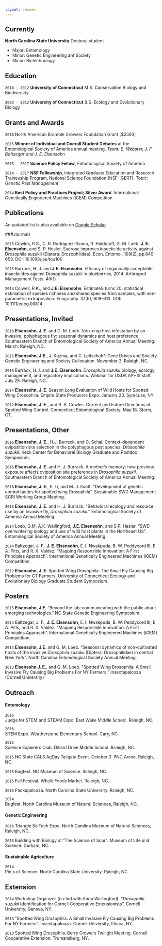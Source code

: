 ```yaml
---
layout: resume
---
```

## Currently

__North Carolina State University__ Doctoral student
* Major: Entomology
* Minor: Genetic Engineering anf Society
* Minor: Biotechnology

## Education

`2010 - 2012`
__University of Connecticut__
M.S. Conservation Biology and Biodiversity

`2003 - 2012`
__University of Connecticut__
B.S. Ecology and Evolutionary Biology

## Grants and Awards

`2016`
North American Bramble Growers Foundation Grant [$2500]

`2015`
**Winner of Individual and Overall Student Debates** at the Entomological Society of America annual meeting. *Team: S. Webster, J. F. Baltzegar and J. E. Elsensohn*

`2015 - 2017` **Science Policy Fellow**, Entomological Society of America

`2014 - 2017` **NSF Fellowship**, Integrated Graduate Education and Research Traineeship Program, National Science Foundation (NSF-IGERT). *Topic: Genetic Pest Management*

`2014` **Best Policy and Practices Project; Silver Award**. International Genetically Engineered Machines (iGEM) Competition


## Publications

An updated list is also available on [Google Scholar](https://scholar.google.com/citations?view_op=search_authors&mauthors=johanna+elsensohn&hl=en&oi=ao)

###Journals

`2015`
Cowles, R.S., C. R. Rodriguez-Saona, R. Holdcraft, G. M. Loeb, **J. E. Elsensohn**, and S. P. Hesler. Sucrose improves insecticide activity against Drosophila suzukii (Diptera: Drosophilidae). Econ. Entomol. 108(2), pp.640-653. DOI: 10.1093/jee/tou100

`2015`
Burrack, H. J. and **J.E. Elsensohn**. Efficacy of organically acceptable insecticides against Drosophila suzukii in blueberries, 2014. Arthropod Management Tests. 40(1)

`2014`
Colwell, R.K., and **J.E. Elsensohn**. EstimateS turns 20: statistical estimation of species richness and shared species from samples, with non-parametric extrapolation. Ecography. 37(6), 609-613. DOI: 10.1111/ecog.00814




## Presentations, Invited

`2016`
**Elsensohn, J. E.** and G. M. Loeb. Non-crop host infestation by an invasive, polyphagous fly: seasonal dynamics and host preference. Southeastern Branch of Entomological Society of America Annual Meeting. March. Raleigh, NC.

`2015`
**Elsensohn, J.E.**, J. Kuzma, and C. Leitschuh*. Gene Drives and Society. Genetic Engineering and Society Colloquium. November 3. Raleigh, NC.

`2015`
Burrack, H.J. and **J.E. Elsensohn**. *Drosophila suzukii* biology, ecology, management, and regulatory implications. Webinar for USDA APHIS staff. July 28. Raleigh, NC.

`2014`
**Elsensohn, J. E.** Season Long Evaluation of Wild Hosts for Spotted Wing Drosophila. Empire State Producers Expo. January 23. Syracuse, NY.

`2012`
**Elsensohn, J. E.**, and R. S. Cowles. Current and Future Directions of Spotted Wing Control. Connecticut Entomological Society. May 18. Storrs, CT.




## Presentations, Other

`2016`
**Elsensohn, J. E.**, H.J. Burrack, and C. Schal. Context-dependent oviposition site selection in the polyphagous pest species, *Drosophila suzukii*. Keck Center for Behavioral Biology Graduate and Postdoc Symposium.

`2016`
**Elsensohn, J. E.** and H. J. Burrack. A mother’s memory: how previous exposure affects oviposition site preference in *Drosophila suzukii*. Southeastern Branch of Entomological Society of America Annual Meeting.

`2016`
**Elsensohn, J. E.**, F. Li, and M. J. Scott. “Development of genetic control tactics for spotted wing Drosophila”. Sustainable SWD Management SCRI Working Group Meeting.

`2015`
**Elsensohn, J. E.** and H. J. Burrack. “Behavioral ecology and resource use by an invasive fly, *Drosophila suzukii*.” Entomological Society of America Annual Meeting.

`2014`
Loeb, G.M, A.K. Wallingford, **J.E. Elsensohn**, and S.P. Hesler. “SWD overwintering biology and use of wild host plants in the Northeast US”. Entomological Society of America Annual Meeting.

`2014`
Baltzegar, J. F., **J. E. Elsensohn**, E. I. Nwakpuda, B. W. Peddycord III, E A. Pitts, and R. X. Valdez. “Mapping Responsible Innovation: A First Principles Approach”. International Genetically Engineered Machines (iGEM) Competition.

`2012`
**Elsensohn, J. E.** Spotted Wing Drosophila: The Small Fly Causing Big Problems for CT Farmers. University of Connecticut Ecology and Evolutionary Biology Graduate Student Symposium.





## Posters

`2015`
**Elsensohn, J.E.** “Beyond the lab: communicating with the public about emerging technologies.” NC State Genetic Engineering Symposium.

`2014`
Baltzegar, J. F., **J. E. Elsensohn**, E. I. Nwakpuda, B. W. Peddycord III, E A. Pitts, and R. X. Valdez. “Mapping Responsible Innovation: A First Principles Approach”. International Genetically Engineered Machines (iGEM) Competition.

`2014`
**Elsensohn, J.E**. and G. M. Loeb. “Seasonal dynamics of non-cultivated hosts of the invasive *Drosophila suzukii* (Diptera: Drosophilidae) in central New York”. North Carolina Entomological Society Annual Meeting.

`2013`
**Elsensohn J. E.**, and G. M. Loeb. "Spotted Wing Drosophila: A Small Invasive Fly Causing Big Problems For NY Farmers." Insectapalooza (Cornell University)



## Outreach



#### Entomology
`2016`		
Judge for STEM and STEAM Expo. East Wake Middle School. Raleigh, NC.

`2016`		
STEM Expo. Weatherstone Elementary School. Cary, NC.

`2015`		
Science Explorers Club. Dillard Drive Middle School. Raleigh, NC.

`2015`
NC State CALS AgDay Tailgate Event. October 3. PNC Arena. Raleigh, NC.

`2015`
Bugfest. NC Museum of Science. Raleigh, NC.

`2015`
Fall Festival. Whole Foods Market. Raleigh, NC.

`2015`
Packapalooza. North Carolina State University. Raleigh, NC.

`2014`		
Bugfest.  North Carolina Museum of Natural Sciences, Raleigh, NC.



#### Genetic Engineering
`2016`
Triangle SciTech Expo. North Carolina Museum of Natural Sciences, Raleigh, NC.

`2015`
Building with Biology at “The Science of Sour”. Museum of Life and Science. Durham, NC.



#### Sustainable Agriculture
`2014`		
Pints of Science. North Carolina State University. Raleigh, NC.



## Extension

`2014`
Workshop Organizer (co-led with Anna Wallingford). “*Drosophila suzukii* Identification for Cornell Cooperative Extensionists”. Cornell University, Geneva, NY.

`2013`
“Spotted Wing Drosophila: A Small Invasive Fly Causing Big Problems For NY Farmers”. Insectapalooza. Cornell University, Ithaca, NY.

`2013`
Spotted Wing Drosophila. Berry Growers Twilight Meeting. Cornell Cooperative Extension. Trumansburg, NY.

<!--`1994`
Presentation Title, Conference, <a href="http://MyWebsite.tld/presentation1">Link to Presentation</a>


## Occupation

`Current`
__Current Job Title__, Current Employer

- Task
- Task

`1994-1996`
__Current Job Title__, Current Employer

- Task
- Task-->



<!-- ### Footer

Last updated: May 2013 -->
